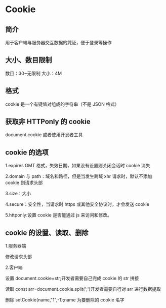 # Cookie

## 简介

用于客户端与服务器交互数据的凭证，便于登录等操作

## 大小、数目限制

数目：30~无限制
大小：4M

## 格式

cookie 是一个有键值对组成的字符串（不是 JSON 格式）

## 获取非 HTTPonly 的 cookie

document.cookie
或者使用开发者工具

## cookie 的选项

1.expires GMT 格式，失效日期，如果没有设置则关闭会话时 cookie 消失

2.domain 与 path：域名和路径，但是当发生跨域 xhr 请求时，默认不添加 cookie 到请求头部

3.size：大小

4.secure：安全性，当请求时 https 或其他安全协议时，才会发送 cookie

5.httponly:设置 cookie 是否能通过 js 来访问和修改。

## cookie 的设置、读取、删除

1.服务器端

修改请求头部

2.客户端

设置
document.cookie=str;开发者需要自己完成 cookie 的 str 拼接

读取
const arr=document.cookie.split(';')开发者需要自行对 arr 进行数据提取

删除
setCookie(name,"1",-1);name 为要删除的 cookie 名字

##

